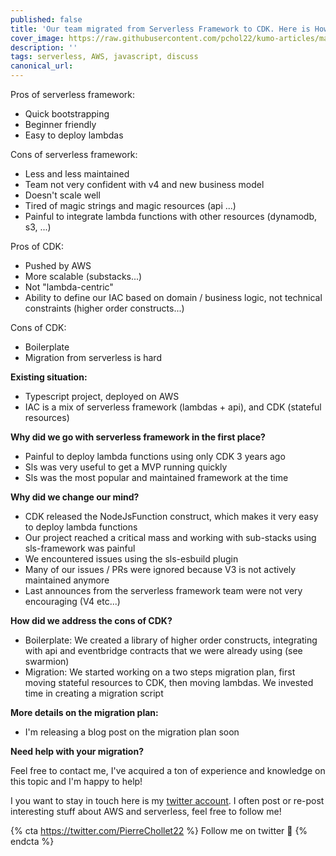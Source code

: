 ```yaml
---
published: false
title: 'Our team migrated from Serverless Framework to CDK. Here is How'
cover_image: https://raw.githubusercontent.com/pchol22/kumo-articles/master/blog-posts/migration-cdk/why-migrate/assets/cover.png
description: ''
tags: serverless, AWS, javascript, discuss
canonical_url:
---
```


Pros of serverless framework:

- Quick bootstrapping
- Beginner friendly
- Easy to deploy lambdas

Cons of serverless framework:

- Less and less maintained
- Team not very confident with v4 and new business model
- Doesn't scale well
- Tired of magic strings and magic resources (api ...)
- Painful to integrate lambda functions with other resources (dynamodb, s3, ...)

Pros of CDK:

- Pushed by AWS
- More scalable (substacks...)
- Not "lambda-centric"
- Ability to define our IAC based on domain / business logic, not technical constraints (higher order constructs...)

Cons of CDK:

- Boilerplate
- Migration from serverless is hard

**Existing situation:**

- Typescript project, deployed on AWS
- IAC is a mix of serverless framework (lambdas + api), and CDK (stateful resources)

**Why did we go with serverless framework in the first place?**

- Painful to deploy lambda functions using only CDK 3 years ago
- Sls was very useful to get a MVP running quickly
- Sls was the most popular and maintained framework at the time

**Why did we change our mind?**

- CDK released the NodeJsFunction construct, which makes it very easy to deploy lambda functions
- Our project reached a critical mass and working with sub-stacks using sls-framework was painful
- We encountered issues using the sls-esbuild plugin
- Many of our issues / PRs were ignored because V3 is not actively maintained anymore
- Last announces from the serverless framework team were not very encouraging (V4 etc...)

**How did we address the cons of CDK?**

- Boilerplate: We created a library of higher order constructs, integrating with api and eventbridge contracts that we were already using (see swarmion)
- Migration: We started working on a two steps migration plan, first moving stateful resources to CDK, then moving lambdas. We invested time in creating a migration script

**More details on the migration plan:**

- I'm releasing a blog post on the migration plan soon

**Need help with your migration?**

Feel free to contact me, I've acquired a ton of experience and knowledge on this topic and I'm happy to help!

I you want to stay in touch here is my [twitter account][twitter]. I often post or re-post interesting stuff about AWS and serverless, feel free to follow me!

{% cta https://twitter.com/PierreChollet22 %} Follow me on twitter 🚀 {% endcta %}

[twitter]: https://twitter.com/PierreChollet22
